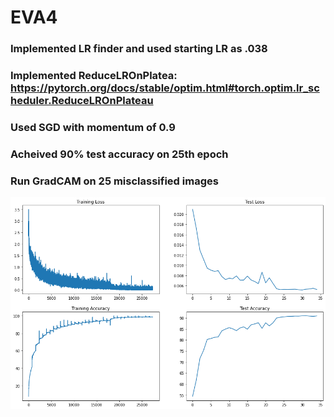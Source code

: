# EVA4
### Implemented LR finder and used starting LR as .038
### Implemented ReduceLROnPlatea: https://pytorch.org/docs/stable/optim.html#torch.optim.lr_scheduler.ReduceLROnPlateau
### Used SGD with momentum of 0.9
### Acheived 90% test accuracy on 25th epoch
### Run GradCAM on 25 misclassified images
![alt text](https://github.com/bharathbolla/EVA4/blob/S10/assignment_10%20train_test_plot.png)
